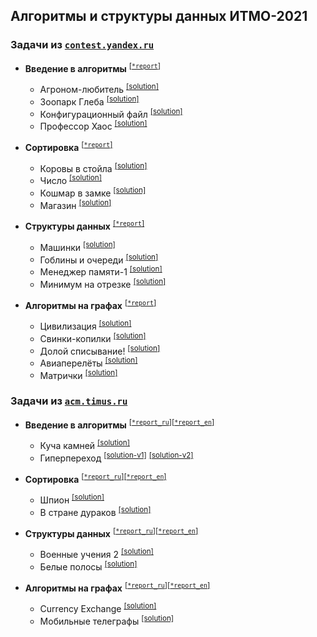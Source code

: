 ## Алгоритмы и структуры данных ИТМО-2021

### Задачи из [`contest.yandex.ru`](https://contest.yandex.ru/)

-   **Введение в алгоритмы** <sup>[\[`*report`\]](yandex/1.introduction-in-algorithms/*report.md)</sup>
    
    -   Агроном-любитель <sup>[\[solution\]](yandex/1.introduction-in-algorithms/amateur-agronomist.cpp)</sup>
    -   Зоопарк Глеба <sup>[\[solution\]](yandex/1.introduction-in-algorithms/zoo-gleb.cpp)</sup>
    -   Конфигурационный файл <sup>[\[solution\]](yandex/1.introduction-in-algorithms/config-file.cpp)</sup>
    -   Профессор Хаос <sup>[\[solution\]](yandex/1.introduction-in-algorithms/doctor-house.cpp)</sup>
    
-   **Сортировка** <sup>[\[`*report`\]](yandex/2.sorting/*report.md)</sup>
    
    -   Коровы в стойла <sup>[\[solution\]](yandex/2.sorting/cows-in-stalls.cpp)</sup>
    -   Число <sup>[\[solution\]](yandex/2.sorting/number.cpp)</sup>
    -   Кошмар в замке <sup>[\[solution\]](yandex/2.sorting/castle-nightmare.cpp)</sup>
    -   Магазин <sup>[\[solution\]](yandex/2.sorting/store.cpp)</sup>

-   **Структуры данных** <sup>[\[`*report`\]](yandex/3.data-structure/*report.md)</sup>
    
    -   Машинки <sup>[\[solution\]](yandex/3.data-structure/toy-cars.cpp)</sup>
    -   Гоблины и очереди <sup>[\[solution\]](yandex/3.data-structure/goblins-and-queues.cpp)</sup>
    -   Менеджер памяти-1 <sup>[\[solution\]](yandex/3.data-structure/memory-manager.cpp)</sup>
    -   Минимум на отрезке <sup>[\[solution\]](yandex/3.data-structure/minimum-on-segment.cpp)</sup>
    
-   **Алгоритмы на графах** <sup>[\[`*report`\]](yandex/4.graph-algorithms/*report.md)</sup>

    -   Цивилизация <sup>[\[solution\]](yandex/4.graph-algorithms/civilization.cpp)</sup>
    -   Свинки-копилки <sup>[\[solution\]](yandex/4.graph-algorithms/piggy-banks.cpp)</sup>
    -   Долой списывание! <sup>[\[solution\]](yandex/4.graph-algorithms/down-with-cheating.cpp)</sup>
    -   Авиаперелёты <sup>[\[solution\]](yandex/4.graph-algorithms/air-travel.cpp)</sup>
    -   Матрички <sup>[\[solution\]](yandex/4.graph-algorithms/matrices.cpp)</sup>

### Задачи из [`acm.timus.ru`](https://acm.timus.ru/)

-   **Введение в алгоритмы** <sup>[\[`*report_ru`\]](timus/1.introduction-in-algorithms/*report_ru.md)</sup><sup>[\[`*report_en`\]](timus/1.introduction-in-algorithms/*report_en.md)</sup>
    
    -   Куча камней <sup>[\[solution\]](timus/1.introduction-in-algorithms/stone-pile.cpp)</sup>
    -   Гиперпереход <sup>[\[solution-v1\]](timus/1.introduction-in-algorithms/hyperjump-v1.cpp)</sup> <sup>[\[solution-v2\]](timus/1.introduction-in-algorithms/hyperjump-v2.cpp)</sup>
    
-   **Сортировка** <sup>[\[`*report_ru`\]](timus/2.sorting/*report_ru.md)</sup><sup>[\[`*report_en`\]](timus/2.sorting/*report_en.md)</sup>
    
    -   Шпион <sup>[\[solution\]](timus/2.sorting/spy.cpp)</sup>
    -   В стране дураков <sup>[\[solution\]](timus/2.sorting/country-of-fools.cpp)</sup>

-   **Структуры данных** <sup>[\[`*report_ru`\]](timus/3.data-structure/*report_ru.md)</sup><sup>[\[`*report_en`\]](timus/3.data-structure/*report_en.md)</sup>

    -   Военные учения 2 <sup>[\[solution\]](timus/3.data-structure/war-games-2.cpp)</sup>
    -   Белые полосы <sup>[\[solution\]](timus/3.data-structure/white-streaks.cpp)</sup>

-   **Алгоритмы на графах** <sup>[\[`*report_ru`\]](timus/4.graph-algorithms/*report_ru.md)</sup><sup>[\[`*report_en`\]](timus/4.graph-algorithms/*report_en.md)</sup>

    -   Currency Exchange <sup>[\[solution\]](timus/4.graph-algorithms/currency-exchange.cpp)</sup>
    -   Мобильные телеграфы <sup>[\[solution\]](timus/4.graph-algorithms/mobile-telegraphs.cpp)</sup>
    